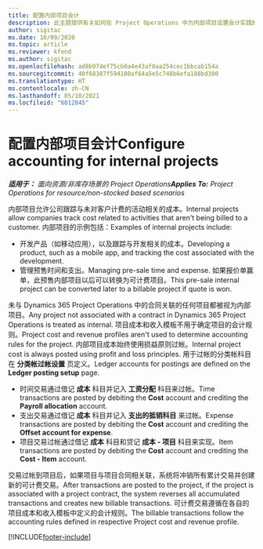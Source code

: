 ```yaml
---
title: 配置内部项目会计
description: 此主题提供有关如何在 Project Operations 中为内部项目设置会计实践的信息。
author: sigitac
ms.date: 10/09/2020
ms.topic: article
ms.reviewer: kfend
ms.author: sigitac
ms.openlocfilehash: ad8b974ef75cb0a4e43af0aa254cec1bbcab154a
ms.sourcegitcommit: 40f68387f594180af64a5e5c748b6efa188bd300
ms.translationtype: HT
ms.contentlocale: zh-CN
ms.lasthandoff: 05/10/2021
ms.locfileid: "6012845"
---
```

# <a name="configure-accounting-for-internal-projects"></a><span data-ttu-id="9cd7c-103">配置内部项目会计</span><span class="sxs-lookup"><span data-stu-id="9cd7c-103">Configure accounting for internal projects</span></span>

<span data-ttu-id="9cd7c-104">_**适用于：** 面向资源/非库存场景的 Project Operations_</span><span class="sxs-lookup"><span data-stu-id="9cd7c-104">_**Applies To:** Project Operations for resource/non-stocked based scenarios_</span></span>

<span data-ttu-id="9cd7c-105">内部项目允许公司跟踪与未对客户计费的活动相关的成本。</span><span class="sxs-lookup"><span data-stu-id="9cd7c-105">Internal projects allow companies track cost related to activities that aren't being billed to a customer.</span></span> <span data-ttu-id="9cd7c-106">内部项目的示例包括：</span><span class="sxs-lookup"><span data-stu-id="9cd7c-106">Examples of internal projects include:</span></span>

- <span data-ttu-id="9cd7c-107">开发产品（如移动应用），以及跟踪与开发相关的成本。</span><span class="sxs-lookup"><span data-stu-id="9cd7c-107">Developing a product, such as a mobile app, and tracking the cost associated with the development.</span></span>
- <span data-ttu-id="9cd7c-108">管理预售时间和支出。</span><span class="sxs-lookup"><span data-stu-id="9cd7c-108">Managing pre-sale time and expense.</span></span> <span data-ttu-id="9cd7c-109">如果报价单赢单，此预售内部项目以后可以转换为可计费项目。</span><span class="sxs-lookup"><span data-stu-id="9cd7c-109">This pre-sale internal project can be converted later to a billable project if quote is won.</span></span>

<span data-ttu-id="9cd7c-110">未与 Dynamics 365 Project Operations 中的合同关联的任何项目都被视为内部项目。</span><span class="sxs-lookup"><span data-stu-id="9cd7c-110">Any project not associated with a contract in Dynamics 365 Project Operations is treated as internal.</span></span> <span data-ttu-id="9cd7c-111">项目成本和收入模板不用于确定项目的会计规则。</span><span class="sxs-lookup"><span data-stu-id="9cd7c-111">Project cost and revenue profiles aren't used to determine accounting rules for the project.</span></span> <span data-ttu-id="9cd7c-112">内部项目成本始终使用损益原则过帐。</span><span class="sxs-lookup"><span data-stu-id="9cd7c-112">Internal project cost is always posted using profit and loss principles.</span></span> <span data-ttu-id="9cd7c-113">用于过帐的分类帐科目在 **分类帐过帐设置** 页定义。</span><span class="sxs-lookup"><span data-stu-id="9cd7c-113">Ledger accounts for postings are defined on the **Ledger posting setup** page.</span></span>

- <span data-ttu-id="9cd7c-114">时间交易通过借记 **成本** 科目并记入 **工资分配** 科目来过帐。</span><span class="sxs-lookup"><span data-stu-id="9cd7c-114">Time transactions are posted by debiting the **Cost** account and crediting the **Payroll allocation** account.</span></span>
- <span data-ttu-id="9cd7c-115">支出交易通过借记 **成本** 科目并记入 **支出的抵销科目** 来过帐。</span><span class="sxs-lookup"><span data-stu-id="9cd7c-115">Expense transactions are posted by debiting the **Cost** account and crediting the **Offset account for expense**.</span></span>
- <span data-ttu-id="9cd7c-116">项目交易过帐通过借记 **成本** 科目和贷记 **成本 - 项目** 科目来实现。</span><span class="sxs-lookup"><span data-stu-id="9cd7c-116">Item transactions are posted by debiting the **Cost** account and crediting the **Cost - Item** account.</span></span>

<span data-ttu-id="9cd7c-117">交易过帐到项目后，如果项目与项目合同相关联，系统将冲销所有累计交易并创建新的可计费交易。</span><span class="sxs-lookup"><span data-stu-id="9cd7c-117">After transactions are posted to the project, if the project is associated with a project contract, the system reverses all accumulated transactions and creates new billable transactions.</span></span> <span data-ttu-id="9cd7c-118">可计费交易遵循在各自的项目成本和收入模板中定义的会计规则。</span><span class="sxs-lookup"><span data-stu-id="9cd7c-118">The billable transactions follow the accounting rules defined in respective Project cost and revenue profile.</span></span>




[!INCLUDE[footer-include](../includes/footer-banner.md)]
